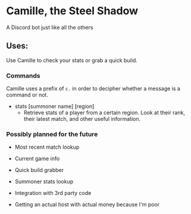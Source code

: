 # Camille, the Steel Shadow
A Discord bot just like all the others
 
## Uses:
Use Camille to check your stats or grab a quick build.

### Commands

Camille uses a prefix of `c.` in order to decipher whether a message is a command or not.

- stats [summoner name] [region]
    - Retrieve stats of a player from a certain region. Look at their rank, their latest match, and other useful information.
    
### Possibly planned for the future
- Most recent match lookup
- Current game info
- Quick build grabber
- Summoner stats lookup

- Integration with 3rd party code
- Getting an actual host with actual money because I'm poor